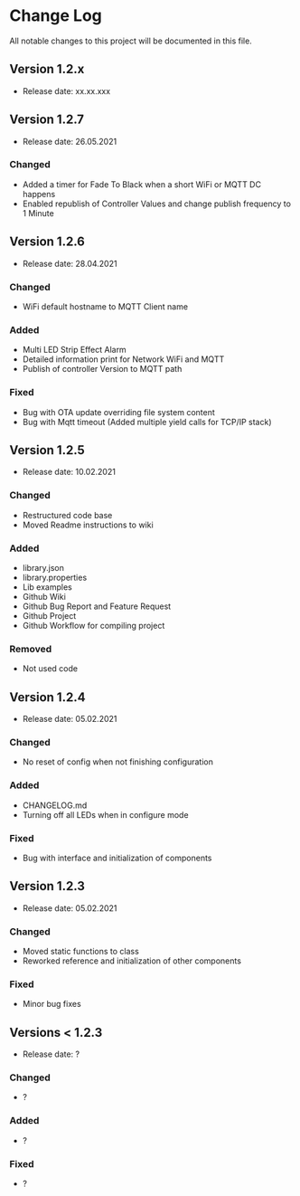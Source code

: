 
# Change Log
All notable changes to this project will be documented in this file.

## Version 1.2.x
- Release date: xx.xx.xxx

## Version 1.2.7
- Release date: 26.05.2021

### Changed
 - Added a timer for Fade To Black when a short WiFi or MQTT DC happens
 - Enabled republish of Controller Values and change publish frequency to 1 Minute


## Version 1.2.6
- Release date: 28.04.2021

### Changed
- WiFi default hostname to MQTT Client name

### Added
- Multi LED Strip Effect Alarm
- Detailed information print for Network WiFi and MQTT
- Publish of controller Version to MQTT path

### Fixed
- Bug with OTA update overriding file system content
- Bug with Mqtt timeout (Added multiple yield calls for TCP/IP stack)

## Version 1.2.5
- Release date: 10.02.2021

### Changed
- Restructured code base
- Moved Readme instructions to wiki

### Added
- library.json
- library.properties
- Lib examples
- Github Wiki
- Github Bug Report and Feature Request
- Github Project
- Github Workflow for compiling project

### Removed
- Not used code 

## Version 1.2.4 
- Release date: 05.02.2021

### Changed
- No reset of config when not finishing configuration

### Added
- CHANGELOG.md
- Turning off all LEDs when in configure mode

### Fixed
- Bug with interface and initialization of components
 
## Version 1.2.3

- Release date: 05.02.2021

### Changed
- Moved static functions to class
- Reworked reference and initialization of other components

### Fixed
- Minor bug fixes

## Versions < 1.2.3

- Release date: ?

### Changed
- ?

### Added
- ?

### Fixed
- ?